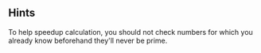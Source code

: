 ## Hints
To help speedup calculation, you should not check numbers for which you already know beforehand they'll never be prime.
